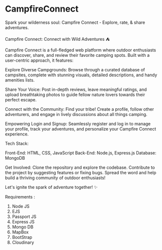 # CampfireConnect
Spark your wilderness soul: Campfire Connect - Explore, rate, &amp; share adventures. 


Campfire Connect: Connect with Wild Adventures ⛺

Campfire Connect is a full-fledged web platform where outdoor enthusiasts can discover, share, and review their favorite camping spots.  Built with a user-centric approach, it features:

Explore Diverse Campgrounds: Browse through a curated database of campsites, complete with stunning visuals, detailed descriptions, and handy amenities lists.

Share Your Voice: Post in-depth reviews, leave meaningful ratings, and upload breathtaking photos to guide fellow nature lovers towards their perfect escape.

Connect with the Community: Find your tribe! Create a profile, follow other adventurers, and engage in lively discussions about all things camping.

Empowering Login and Signup: Seamlessly register and log in to manage your profile, track your adventures, and personalize your Campfire Connect experience.

Tech Stack:

  Front-End: HTML, CSS, JavaScript
  Back-End: Node.js, Express.js
  Database: MongoDB
  
  
Get Involved:
  Clone the repository and explore the codebase.
  Contribute to the project by suggesting features or fixing bugs.
  Spread the word and help build a thriving community of outdoor enthusiasts!

Let's ignite the spark of adventure together! ✨

Requirements : 
1. Node JS
2. EJS
3. Passport JS
4. Express JS
5. Mongo DB
6. MapBox
7. BootStrap
8. Cloudinary
